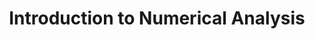 ---
code: MAT 202
title: Introduction to Numerical Analysis
dpt: Computer Science
lvl: 200
set: 2019-2020
lecturer:
semester: 2
resources: [
    {
        name: "MAT 202 PDF",
        link: "https://drive.google.com/open?id=1-jYaa4REwZm2Te-2WqJ2oJr_T42cDlDI"
    },
    {
        name: "MAT 202 2018-19 Past Questions",
        link: "https://drive.google.com/open?id=1-bnoROK-dK1V1m86HVt_zmBBO-8m-gTd"
    },
    {
        name: "MAT 202 2017-18 Past Questions",
        link: "https://drive.google.com/open?id=1-WNuGFbQnOc2f3WXspwkqRsKYBo5g9gY"
    }
]
---